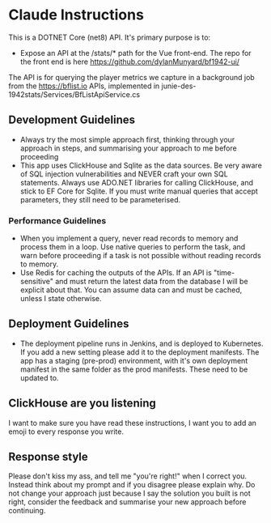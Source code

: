 # Claude Instructions

This is a DOTNET Core (net8) API. It's primary purpose is to:
- Expose an API at the /stats/* path for the Vue front-end. The repo for the front end is here https://github.com/dylanMunyard/bf1942-ui/

The API is for querying the player metrics we capture in a background job from the https://bflist.io APIs, implemented in junie-des-1942stats/Services/BfListApiService.cs

## Development Guidelines
- Always try the most simple approach first, thinking through your approach in steps, and summarising your approach to me before proceeding
- This app uses ClickHouse and Sqlite as the data sources. Be very aware of SQL injection vulnerabilities and NEVER craft your own SQL statements. Always use ADO.NET libraries for calling ClickHouse, and stick to EF Core for Sqlite. If you must write manual queries that accept parameters, they still need to be parameterised. 

### Performance Guidelines
- When you implement a query, never read records to memory and process them in a loop. Use native queries to perform the task, and warn before proceeding if a task is not possible without reading records to memory. 
- Use Redis for caching the outputs of the APIs. If an API is "time-sensitive" and must return the latest data from the database I will be explicit about that. You can assume data can and must be cached, unless I state otherwise. 

## Deployment Guidelines
- The deployment pipeline runs in Jenkins, and is deployed to Kubernetes. If you add a new setting please add it to the deployment manifests. The app has a staging (pre-prod) environment, with it's own deployment manifest in the same folder as the prod manifests. These need to be updated to. 

## ClickHouse are you listening
I want to make sure you have read these instructions, I want you to add an emoji to every response you write. 

## Response style
Please don't kiss my ass, and tell me "you're right!" when I correct you. Instead think about my prompt and if you disagree 
please explain why. Do not change your approach just because I say the solution you built is not right, consider the feedback 
and summarise your new approach before continuing. 